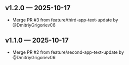 ## v1.2.0 — 2025-10-17
- Merge PR #3 from feature/third-app-text-update by @DmitriyGrigoriev06

## v1.1.0 — 2025-10-17
- Merge PR #2 from feature/second-app-text-update by @DmitriyGrigoriev06



